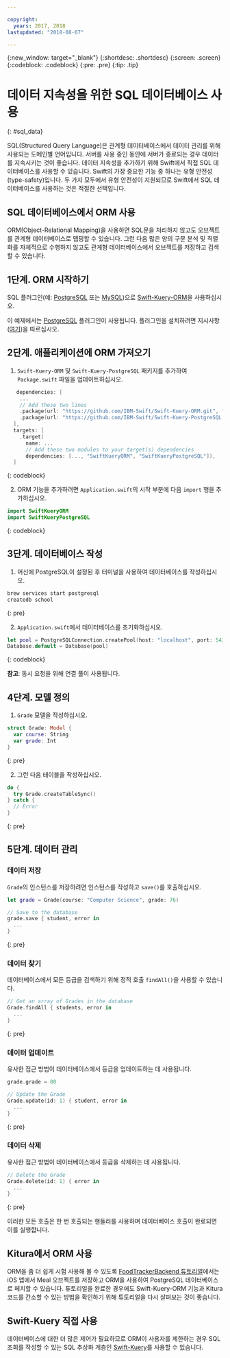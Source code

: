 ```yaml
---

copyright:
  years: 2017, 2018
lastupdated: "2018-08-07"

---
```

{:new_window: target="_blank"}
{:shortdesc: .shortdesc}
{:screen: .screen}
{:codeblock: .codeblock}
{:pre: .pre}
{:tip: .tip}

# 데이터 지속성을 위한 SQL 데이터베이스 사용
{: #sql_data}

SQL(Structured Query Language)은 관계형 데이터베이스에서 데이터 관리를 위해 사용되는 도메인별 언어입니다. 서버를 사용 중인 동안에 서버가 종료되는 경우 데이터를 지속시키는 것이 좋습니다. 데이터 지속성을 추가하기 위해 Swift에서 직접 SQL 데이터베이스를 사용할 수 있습니다.
Swift의 가장 중요한 기능 중 하나는 유형 안전성(type-safety)입니다. 두 가지 모두에서 유형 안전성이 지원되므로 Swift에서 SQL 데이터베이스를 사용하는 것은 적절한 선택입니다. 

## SQL 데이터베이스에서 ORM 사용

ORM(Object-Relational Mapping)을 사용하면 SQL문을 처리하지 않고도 오브젝트를 관계형 데이터베이스로 맵핑할 수 있습니다. 그런 다음 많은 양의 구문 분석 및 직렬화를 자체적으로 수행하지 않고도 관계형 데이터베이스에서 오브젝트를 저장하고 검색할 수 있습니다. 

## 1단계. ORM 시작하기

SQL 플러그인(예: [PostgreSQL](http://github.com/IBM-Swift/Swift-Kuery-PostgreSQL) 또는 [MySQL](http://github.com/IBM-Swift/SwiftKueryMySQL))으로 [Swift-Kuery-ORM](http://github.com/IBM-Swift/Swift-Kuery-ORM)을 사용하십시오.

이 예제에서는 [PostgreSQL](http://github.com/IBM-Swift/Swift-Kuery-PostgreSQL) 플러그인이 사용됩니다. 플러그인을 설치하려면 지시사항([여기](https://github.com/IBM-Swift/Swift-Kuery-PostgreSQL#postgresql-client-installation))을 따르십시오.

## 2단계. 애플리케이션에 ORM 가져오기

1. `Swift-Kuery-ORM` 및 `Swift-Kuery-PostgreSQL` 패키지를 추가하여 `Package.swift` 파일을 업데이트하십시오. 
  ```swift
     dependencies: [
      ...
      // Add these two lines
      .package(url: "https://github.com/IBM-Swift/Swift-Kuery-ORM.git", from: "0.0.1"),
      .package(url: "https://github.com/IBM-Swift/Swift-Kuery-PostgreSQL.git", from: "1.0.0"),
    ],
    targets: [
      .target(
        name: ...
        // Add these two modules to your target(s) dependencies
        dependencies: [..., "SwiftKueryORM", "SwiftKueryPostgreSQL"]),
    ]
  ```
  {: codeblock}

2. ORM 기능을 추가하려면 `Application.swift`의 시작 부분에 다음 `import` 행을 추가하십시오. 
  ```swift
  import SwiftKueryORM
  import SwiftKueryPostgreSQL
  ```
  {: codeblock}

## 3단계. 데이터베이스 작성

1. 머신에 PostgreSQL이 설정된 후 터미널을 사용하여 데이터베이스를 작성하십시오. 
  ```bash
  brew services start postgresql
  createdb school
  ```
  {: pre}

2. `Application.swift`에서 데이터베이스를 초기화하십시오.
  ```swift
  let pool = PostgreSQLConnection.createPool(host: "localhost", port: 5432, options: [.databaseName("school")], poolOptions: ConnectionPoolOptions(initialCapacity: 10, maxCapacity: 50, timeout: 10000))
  Database.default = Database(pool)
  ```
  {: codeblock}

  **참고**: 동시 요청을 위해 연결 풀이 사용됩니다.

## 4단계. 모델 정의

1. `Grade` 모델을 작성하십시오.
  ```swift
  struct Grade: Model {
    var course: String
    var grade: Int
  }
  ```
  {: pre}

2. 그런 다음 테이블을 작성하십시오. 
  ```swift
  do {
    try Grade.createTableSync()
  } catch {
    // Error
  }
  ```
  {: pre}

## 5단계. 데이터 관리

### 데이터 저장

`Grade`의 인스턴스를 저장하려면 인스턴스를 작성하고 `save()`를 호출하십시오. 
```swift
let grade = Grade(course: "Computer Science", grade: 76)

// Save to the database
grade.save { student, error in
  ...
}
```
{: pre}

### 데이터 찾기

데이터베이스에서 모든 등급을 검색하기 위해 정적 호출 `findAll()`을 사용할 수 있습니다.
```swift
// Get an array of Grades in the database
Grade.findAll { students, error in
  ...
}
```
{: pre}

### 데이터 업데이트

유사한 접근 방법이 데이터베이스에서 등급을 업데이트하는 데 사용됩니다. 
```swift
grade.grade = 80

// Update the Grade
Grade.update(id: 1) { student, error in
  ...
}
```
{: pre}

### 데이터 삭제

유사한 접근 방법이 데이터베이스에서 등급을 삭제하는 데 사용됩니다. 
```swift
// Delete the Grade
Grade.delete(id: 1) { error in
  ...
}
```
{: pre}

이러한 모든 호출은 한 번 호출되는 핸들러를 사용하며 데이터베이스 호출이 완료되면 이를 실행합니다. 

## Kitura에서 ORM 사용

ORM을 좀 더 쉽게 시험 사용해 볼 수 있도록 [FoodTrackerBackend 튜토리얼](https://github.com/IBM/FoodTrackerBackend)에서는 iOS 앱에서 Meal 오브젝트를 저장하고 ORM을 사용하여 PostgreSQL 데이터베이스로 페치할 수 있습니다. 튜토리얼을 완료한 경우에도 Swift-Kuery-ORM 기능과 Kitura 코드를 간소할 수 있는 방법을 확인하기 위해 튜토리얼을 다시 살펴보는 것이 좋습니다. 

## Swift-Kuery 직접 사용

데이터베이스에 대한 더 많은 제어가 필요하므로 ORM이 사용자를 제한하는 경우 SQL 조회를 작성할 수 있는 SQL 추상화 계층인 [Swift-Kuery](http://github.com/IBM-Swift/Swift-Kuery)를 사용할 수 있습니다. 
